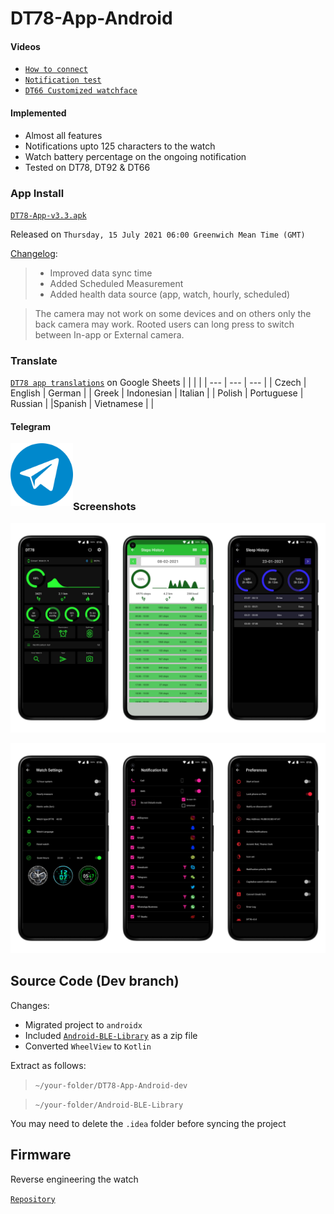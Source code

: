 # DT78-App-Android

#### Videos

+ [`How to connect`](https://youtu.be/4o1O2qxbPlw)
+ [`Notification test`](https://youtu.be/2429i_2OC2A)
+ [`DT66 Customized watchface`](https://youtu.be/CJ8nM-tDxSM)

#### Implemented

* Almost all features
* Notifications upto 125 characters to the watch
* Watch battery percentage on the ongoing notification
* Tested on DT78, DT92 & DT66

### App Install

[`DT78-App-v3.3.apk`](https://github.com/fbiego/DT78-App-Android/raw/dev/app/release/DT78-App-v3.3.apk)

Released on `Thursday, 15 July 2021 06:00 Greenwich Mean Time (GMT)`

[Changelog](https://github.com/fbiego/DT78-App-Android/blob/dev/app/release/changeLog.md):
>+ Improved data sync time
>+ Added Scheduled Measurement
>+ Added health data source (app, watch, hourly, scheduled)

> The camera may not work on some devices and on others only the back camera may work. Rooted users can long press to switch between In-app or External camera.


### Translate

[`DT78 app translations`](https://docs.google.com/spreadsheets/d/1crHcLgeA30y7-kiXHY95TBrc7-_znlTKFR2QMc66zT4/edit?usp=sharing) on Google Sheets
| |  | |
| --- | --- | --- |
| Czech | English | German |
| Greek | Indonesian | Italian |
| Polish | Portuguese | Russian |
|Spanish | Vietnamese | |

#### Telegram

[<img src="telegram_.png?raw=true" width=100 align=left>](https://t.me/dt78app)

<br><br><br><br>

### Screenshots

![1](dt78_app6.png?raw=true "3")

![2](dt78_app7.png?raw=true "2")


## Source Code (Dev branch)
Changes:
+ Migrated project to `androidx`
+ Included [`Android-BLE-Library`](https://github.com/fbiego/DT78-App-Android/blob/dev/Android-BLE-Library.zip) as a zip file
+ Converted `WheelView` to `Kotlin`

Extract as follows:
> `~/your-folder/DT78-App-Android-dev`

> `~/your-folder/Android-BLE-Library`

You may need to delete the `.idea` folder before syncing the project

## Firmware

Reverse engineering the watch

[`Repository`](https://github.com/fbiego/dt78)

